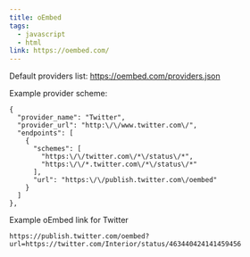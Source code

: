 ```yaml
---
title: oEmbed
tags:
  - javascript
  - html
link: https://oembed.com/
---
```


Default providers list: https://oembed.com/providers.json

Example provider scheme:

```
{
  "provider_name": "Twitter",
  "provider_url": "http:\/\/www.twitter.com\/",
  "endpoints": [
    {
      "schemes": [
        "https:\/\/twitter.com\/*\/status\/*",
        "https:\/\/*.twitter.com\/*\/status\/*"
      ],
      "url": "https:\/\/publish.twitter.com\/oembed"
    }
  ]
},
```

Example oEmbed link for Twitter

```
https://publish.twitter.com/oembed?url=https://twitter.com/Interior/status/463440424141459456
```

